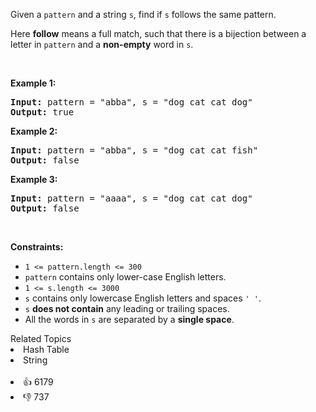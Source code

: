 <p>Given a <code>pattern</code> and a string <code>s</code>, find if <code>s</code>&nbsp;follows the same pattern.</p>

<p>Here <b>follow</b> means a full match, such that there is a bijection between a letter in <code>pattern</code> and a <b>non-empty</b> word in <code>s</code>.</p>

<p>&nbsp;</p> 
<p><strong class="example">Example 1:</strong></p>

<pre>
<strong>Input:</strong> pattern = "abba", s = "dog cat cat dog"
<strong>Output:</strong> true
</pre>

<p><strong class="example">Example 2:</strong></p>

<pre>
<strong>Input:</strong> pattern = "abba", s = "dog cat cat fish"
<strong>Output:</strong> false
</pre>

<p><strong class="example">Example 3:</strong></p>

<pre>
<strong>Input:</strong> pattern = "aaaa", s = "dog cat cat dog"
<strong>Output:</strong> false
</pre>

<p>&nbsp;</p> 
<p><strong>Constraints:</strong></p>

<ul> 
 <li><code>1 &lt;= pattern.length &lt;= 300</code></li> 
 <li><code>pattern</code> contains only lower-case English letters.</li> 
 <li><code>1 &lt;= s.length &lt;= 3000</code></li> 
 <li><code>s</code> contains only lowercase English letters and spaces <code>' '</code>.</li> 
 <li><code>s</code> <strong>does not contain</strong> any leading or trailing spaces.</li> 
 <li>All the words in <code>s</code> are separated by a <strong>single space</strong>.</li> 
</ul>

<div><div>Related Topics</div><div><li>Hash Table</li><li>String</li></div></div><br><div><li>👍 6179</li><li>👎 737</li></div>